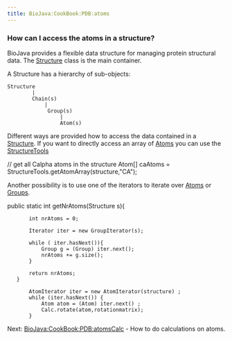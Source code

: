 ```yaml
---
title: BioJava:CookBook:PDB:atoms
---
```


### How can I access the atoms in a structure?

BioJava provides a flexible data structure for managing protein
structural data. The
[Structure](http://www.biojava.org/docs/api16/org/biojava/bio/structure/Structure.html)
class is the main container.

A Structure has a hierarchy of sub-objects:

    Structure
            |
            Chain(s)
                |
                 Group(s)
                     |
                     Atom(s)

Different ways are provided how to access the data contained in a
[Structure](http://www.biojava.org/docs/api16/org/biojava/bio/structure/Structure.html).
If you want to directly access an array of
[Atoms](http://www.biojava.org/docs/api16/org/biojava/bio/structure/Atom.html)
you can use the
[StructureTools](http://www.biojava.org/docs/api16/org/biojava/bio/structure/StructureTools.html)

<java>

// get all Calpha atoms in the structure Atom[] caAtoms =
StructureTools.getAtomArray(structure,"CA");

</java>

Another possibility is to use one of the iterators to iterate over
[Atoms](http://www.biojava.org/docs/api16/org/biojava/bio/structure/Atom.html)
or
[Groups](http://www.biojava.org/docs/api16/org/biojava/bio/structure/Group.html).

<java> public static int getNrAtoms(Structure s){

`       int nrAtoms = 0;`  
`       `  
`       Iterator iter = new GroupIterator(s);`  
`       `  
`       while ( iter.hasNext()){`  
`           Group g = (Group) iter.next();`  
`           nrAtoms += g.size();`  
`       }`  
`       `  
`       return nrAtoms;`  
`   }`

</java>

<java>

`       AtomIterator iter = new AtomIterator(structure) ;`  
`       while (iter.hasNext()) {`  
`           Atom atom = (Atom) iter.next() ;`  
`           Calc.rotate(atom,rotationmatrix);`  
`       }`

</java>

Next: <BioJava:CookBook:PDB:atomsCalc> - How to do calculations on
atoms.
